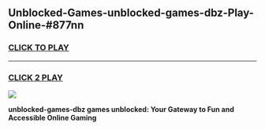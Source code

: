 
## Unblocked-Games-unblocked-games-dbz-Play-Online-#877nn
<h3>
<a href="https://premium.freeplayer.one?title=unblocked-games-dbz&ref=27F">CLICK TO PLAY</a></h3>
<hr>

<h3>
<a href="https://premium.freeplayer.one?title=unblocked-games-dbz&ref=27F">CLICK 2 PLAY</a>
  
</h3>

<a href="https://premium.freeplayer.one?title=unblocked-games-dbz&ref=27F"><img src="https://clearcache.store/games.png"></a>


**unblocked-games-dbz games unblocked: Your Gateway to Fun and Accessible Online Gaming**
